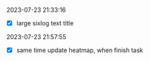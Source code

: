 2023-07-23 21:33:16
- [x] large sixlog text title

2023-07-23 21:57:55
- [x] same time update heatmap, when finish task